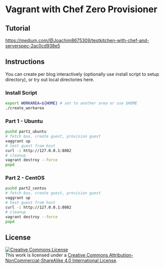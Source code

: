 # Vagrant with Chef Zero Provisioner

## Tutorial

https://medium.com/@Joachim8675309/testkitchen-with-chef-and-serverspec-2ac0cd938e5

## Instructions

You can create per blog interactively (optionally use install script to setup directory), or try out local directories here.

### Install Script

```bash
export WORKAREA=${HOME} # set to another area or use $HOME
./create_workarea
```

### Part 1 - Ubuntu

```bash
pushd part1_ubuntu
# fetch box, create guest, provision guest
vaggrant up
# test guest from host
curl -i http://127.0.0.1:8082
# cleanup
vagrant destroy --force
popd
```

### Part 2 - CentOS

```bash
pushd part2_centos
# fetch box, create guest, provision guest
vaggrant up
# test guest from host
curl -i http://127.0.0.1:8082
# cleanup
vagrant destroy --force
popd
```

## License
<a rel="license" href="http://creativecommons.org/licenses/by-nc-sa/4.0/"><img alt="Creative Commons License" style="border-width:0" src="https://i.creativecommons.org/l/by-nc-sa/4.0/88x31.png" /></a><br />This work is licensed under a <a rel="license" href="http://creativecommons.org/licenses/by-nc-sa/4.0/">Creative Commons Attribution-NonCommercial-ShareAlike 4.0 International License</a>.
